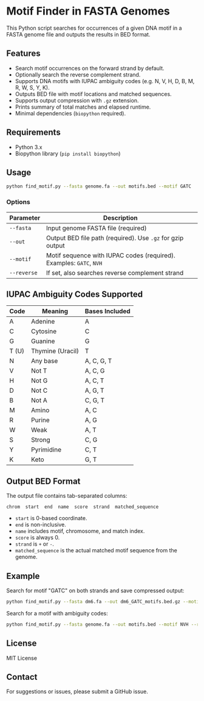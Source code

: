 # Motif Finder in FASTA Genomes

This Python script searches for occurrences of a given DNA motif in a FASTA genome file and outputs the results in BED format.

## Features

* Search motif occurrences on the forward strand by default.
* Optionally search the reverse complement strand.
* Supports DNA motifs with IUPAC ambiguity codes (e.g. N, V, H, D, B, M, R, W, S, Y, K).
* Outputs BED file with motif locations and matched sequences.
* Supports output compression with `.gz` extension.
* Prints summary of total matches and elapsed runtime.
* Minimal dependencies (`biopython` required).

## Requirements

* Python 3.x
* Biopython library (`pip install biopython`)

## Usage

```bash
python find_motif.py --fasta genome.fa --out motifs.bed --motif GATC
```

### Options

| Parameter   | Description                                                         |
| ----------- | ------------------------------------------------------------------- |
| `--fasta`   | Input genome FASTA file (required)                                  |
| `--out`     | Output BED file path (required). Use `.gz` for gzip output          |
| `--motif`   | Motif sequence with IUPAC codes (required). Examples: `GATC`, `NVH` |
| `--reverse` | If set, also searches reverse complement strand                     |

## IUPAC Ambiguity Codes Supported

| Code  | Meaning          | Bases Included |
| ----- | ---------------- | -------------- |
| A     | Adenine          | A              |
| C     | Cytosine         | C              |
| G     | Guanine          | G              |
| T (U) | Thymine (Uracil) | T              |
| N     | Any base         | A, C, G, T     |
| V     | Not T            | A, C, G        |
| H     | Not G            | A, C, T        |
| D     | Not C            | A, G, T        |
| B     | Not A            | C, G, T        |
| M     | Amino            | A, C           |
| R     | Purine           | A, G           |
| W     | Weak             | A, T           |
| S     | Strong           | C, G           |
| Y     | Pyrimidine       | C, T           |
| K     | Keto             | G, T           |

## Output BED Format

The output file contains tab-separated columns:

```
chrom  start  end  name  score  strand  matched_sequence
```

* `start` is 0-based coordinate.
* `end` is non-inclusive.
* `name` includes motif, chromosome, and match index.
* `score` is always 0.
* `strand` is `+` or `-`.
* `matched_sequence` is the actual matched motif sequence from the genome.

## Example

Search for motif "GATC" on both strands and save compressed output:

```bash
python find_motif.py --fasta dm6.fa --out dm6_GATC_motifs.bed.gz --motif GATC --reverse
```

Search for a motif with ambiguity codes:

```bash
python find_motif.py --fasta genome.fa --out motifs.bed --motif NVH --reverse
```

## License

MIT License

## Contact

For suggestions or issues, please submit a GitHub issue.

